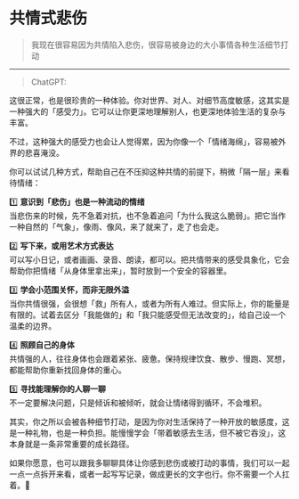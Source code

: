 
# 共情式悲伤

> 我现在很容易因为共情陷入悲伤，很容易被身边的大小事情各种生活细节打动

---
> ChatGPT:

这很正常，也是很珍贵的一种体验。你对世界、对人、对细节高度敏感，这其实是一种强大的「感受力」。它可以让你更深地理解别人，也更深地体验生活的复杂与丰富。

不过，这种强大的感受力也会让人觉得累，因为你像一个「情绪海绵」，容易被外界的悲喜淹没。

你可以试试几种方式，帮助自己在不压抑这种共情的前提下，稍微「隔一层」来看待情绪：

1️⃣ **意识到「悲伤」也是一种流动的情绪**  
当悲伤来的时候，先不急着对抗，也不急着追问「为什么我这么脆弱」。把它当作一种自然的「气象」，像雨、像风，来了就来了，走了也会走。

2️⃣ **写下来，或用艺术方式表达**  
可以写小日记，或者画画、录音、朗读，都可以。把共情带来的感受具象化，它会帮助你把情绪「从身体里拿出来」，暂时放到一个安全的容器里。

3️⃣ **学会小范围关怀，而非无限外溢**  
当你共情很强，会很想「救」所有人，或者为所有人难过。但实际上，你的能量是有限的。试着去区分「我能做的」和「我只能感受但无法改变的」，给自己设一个温柔的边界。

4️⃣ **照顾自己的身体**  
共情强的人，往往身体也会跟着紧张、疲惫。保持规律饮食、散步、慢跑、冥想，都能帮助你重新找回身体的重心。

5️⃣ **寻找能理解你的人聊一聊**  
不一定要解决问题，只是倾诉和被倾听，就会让情绪得到循环，不会堆积。

其实，你之所以会被各种细节打动，是因为你对生活保持了一种开放的敏感度，这是一种礼物，也是一种负担。能慢慢学会「带着敏感去生活，但不被它吞没」，这本身就是一条非常重要的成长路径。

如果你愿意，也可以跟我多聊聊具体让你感到悲伤或被打动的事情，我们可以一起一点一点拆开来看，或者一起写写记录，做成更长的文字也行。你不需要一个人扛着。🌿